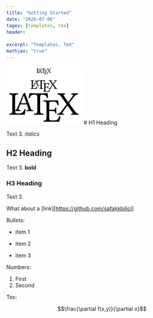 ```yaml
---
title: "Getting Started"
date: "2020-07-06"
tages: [templates, tex]
header:

excerpt: "Templates, TeX"
mathjax: "true"
---
```

<img src="/images/tex.png" alt="drawing" width="200"/>
# H1 Heading

Text 3. *italics*

## H2 Heading

Text 3. **bold**

### H3 Heading

Text 3.

What about a [link][https://github.com/safakkbilici]

Bullets:

* item 1
+ item 2
- item 3

Numbers:

1. First
2. Second

Tex:

$$\frac{\partial f(x,y)}{\partial x}$$
